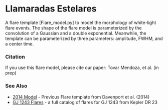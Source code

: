 # Llamaradas Estelares
A flare template [Flare_model.py] to model the morphology of white-light flare events. The shape of the flare model is parameterized by the convolution of a Gaussian and a double exponential. Meanwhile, the template can be parameterized by three parameters: amplitude, FWHM, and a center time.


### Citation
If you use this flare model, please cite our paper: Tovar Mendoza, et al. (in prep)

### See Also

- [2014 Model](https://github.com/jradavenport/appaloosa/blob/a0c869c9c922d825dbcb55777fa603995c115d3e/appaloosa/aflare.py) - Previous Flare template from Davenport et al. (2014)
- [GJ 1243 Flares](https://github.com/jradavenport/GJ1243-Flares) - a full catalog of flares for GJ 1243 from Kepler DR 23
